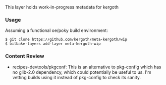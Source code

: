 This layer holds work-in-progress metadata for kergoth

### Usage

Assuming a functional oe/poky build environment:

    $ git clone https://github.com/kergoth/meta-kergoth/wip
    $ bitbake-layers add-layer meta-kergoth-wip

### Content Review

- recipes-devtools/pkgconf: This is an alternative to pkg-config which has no
  glib-2.0 dependency, which could potentially be useful to us. I'm vetting
  builds using it instead of pkg-config to check its sanity.
